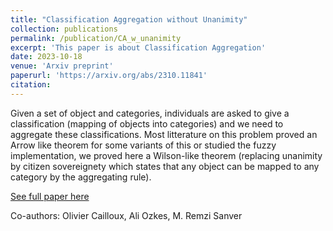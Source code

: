 ```yaml
---
title: "Classification Aggregation without Unanimity"
collection: publications
permalink: /publication/CA_w_unanimity
excerpt: 'This paper is about Classification Aggregation'
date: 2023-10-18
venue: 'Arxiv preprint'
paperurl: 'https://arxiv.org/abs/2310.11841'
citation: 
---
```

Given a set of object and categories, individuals are asked to give a classification (mapping of objects into categories) and we need to aggregate these classifications. Most litterature on this problem proved an Arrow like theorem for some variants of this or studied the fuzzy implementation, we proved here a Wilson-like theorem (replacing unanimity by citizen sovereignety which states that any object can be mapped to any category by the aggregating rule).

[See full paper here](https://arxiv.org/abs/2310.11841)

Co-authors: Olivier Cailloux, Ali Ozkes, M. Remzi Sanver